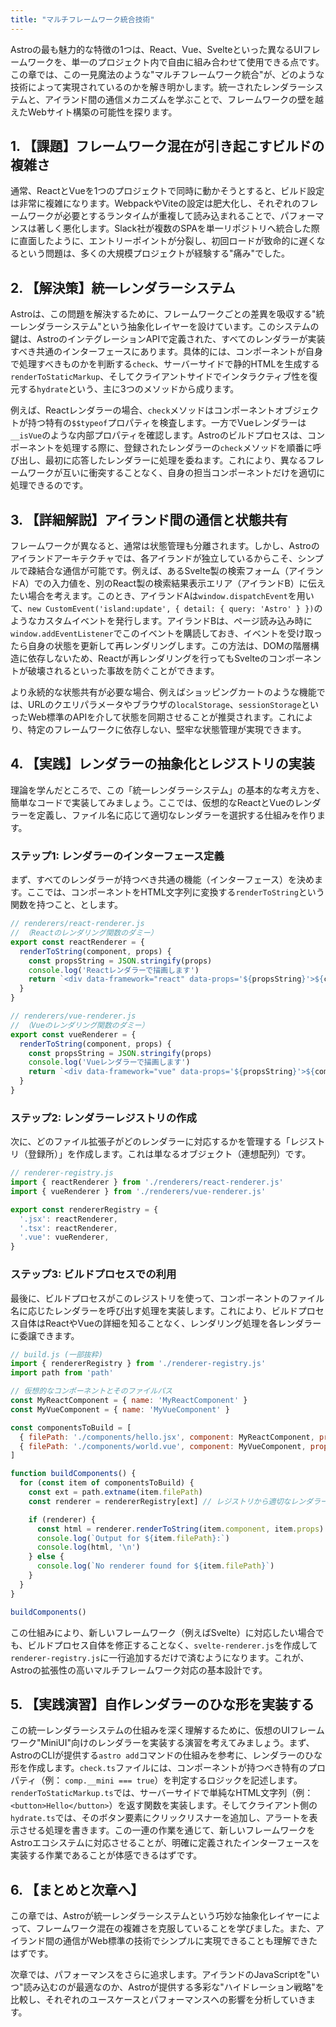```yaml
---
title: "マルチフレームワーク統合技術"
---
```


Astroの最も魅力的な特徴の1つは、React、Vue、Svelteといった異なるUIフレームワークを、単一のプロジェクト内で自由に組み合わせて使用できる点です。この章では、この一見魔法のような"マルチフレームワーク統合"が、どのような技術によって実現されているのかを解き明かします。統一されたレンダラーシステムと、アイランド間の通信メカニズムを学ぶことで、フレームワークの壁を越えたWebサイト構築の可能性を探ります。

## 1. 【課題】フレームワーク混在が引き起こすビルドの複雑さ

通常、ReactとVueを1つのプロジェクトで同時に動かそうとすると、ビルド設定は非常に複雑になります。WebpackやViteの設定は肥大化し、それぞれのフレームワークが必要とするランタイムが重複して読み込まれることで、パフォーマンスは著しく悪化します。Slack社が複数のSPAを単一リポジトリへ統合した際に直面したように、エントリーポイントが分裂し、初回ロードが致命的に遅くなるという問題は、多くの大規模プロジェクトが経験する"痛み"でした。

## 2. 【解決策】統一レンダラーシステム

Astroは、この問題を解決するために、フレームワークごとの差異を吸収する"統一レンダラーシステム"という抽象化レイヤーを設けています。このシステムの鍵は、AstroのインテグレーションAPIで定義された、すべてのレンダラーが実装すべき共通のインターフェースにあります。具体的には、コンポーネントが自身で処理すべきものかを判断する`check`、サーバーサイドで静的HTMLを生成する`renderToStaticMarkup`、そしてクライアントサイドでインタラクティブ性を復元する`hydrate`という、主に3つのメソッドから成ります。

例えば、Reactレンダラーの場合、`check`メソッドはコンポーネントオブジェクトが持つ特有の`$$typeof`プロパティを検査します。一方でVueレンダラーは`__isVue`のような内部プロパティを確認します。Astroのビルドプロセスは、コンポーネントを処理する際に、登録されたレンダラーの`check`メソッドを順番に呼び出し、最初に応答したレンダラーに処理を委ねます。これにより、異なるフレームワークが互いに衝突することなく、自身の担当コンポーネントだけを適切に処理できるのです。

## 3. 【詳細解説】アイランド間の通信と状態共有

フレームワークが異なると、通常は状態管理も分離されます。しかし、Astroのアイランドアーキテクチャでは、各アイランドが独立しているからこそ、シンプルで疎結合な通信が可能です。例えば、あるSvelte製の検索フォーム（アイランドA）での入力値を、別のReact製の検索結果表示エリア（アイランドB）に伝えたい場合を考えます。このとき、アイランドAは`window.dispatchEvent`を用いて、`new CustomEvent('island:update', { detail: { query: 'Astro' } })`のようなカスタムイベントを発行します。アイランドBは、ページ読み込み時に`window.addEventListener`でこのイベントを購読しておき、イベントを受け取ったら自身の状態を更新して再レンダリングします。この方法は、DOMの階層構造に依存しないため、Reactが再レンダリングを行ってもSvelteのコンポーネントが破壊されるといった事故を防ぐことができます。

より永続的な状態共有が必要な場合、例えばショッピングカートのような機能では、URLのクエリパラメータやブラウザの`localStorage`、`sessionStorage`といったWeb標準のAPIを介して状態を同期させることが推奨されます。これにより、特定のフレームワークに依存しない、堅牢な状態管理が実現できます。

## 4. 【実践】レンダラーの抽象化とレジストリの実装

理論を学んだところで、この「統一レンダラーシステム」の基本的な考え方を、簡単なコードで実装してみましょう。ここでは、仮想的なReactとVueのレンダラーを定義し、ファイル名に応じて適切なレンダラーを選択する仕組みを作ります。

### ステップ1: レンダラーのインターフェース定義

まず、すべてのレンダラーが持つべき共通の機能（インターフェース）を決めます。ここでは、コンポーネントをHTML文字列に変換する`renderToString`という関数を持つこと、とします。

```javascript
// renderers/react-renderer.js
// （Reactのレンダリング関数のダミー）
export const reactRenderer = {
  renderToString(component, props) {
    const propsString = JSON.stringify(props)
    console.log('Reactレンダラーで描画します')
    return `<div data-framework="react" data-props='${propsString}'>${component.name}</div>`
  }
}

// renderers/vue-renderer.js
// （Vueのレンダリング関数のダミー）
export const vueRenderer = {
  renderToString(component, props) {
    const propsString = JSON.stringify(props)
    console.log('Vueレンダラーで描画します')
    return `<div data-framework="vue" data-props='${propsString}'>${component.name}</div>`
  }
}
```

### ステップ2: レンダラーレジストリの作成

次に、どのファイル拡張子がどのレンダラーに対応するかを管理する「レジストリ（登録所）」を作成します。これは単なるオブジェクト（連想配列）です。

```javascript
// renderer-registry.js
import { reactRenderer } from './renderers/react-renderer.js'
import { vueRenderer } from './renderers/vue-renderer.js'

export const rendererRegistry = {
  '.jsx': reactRenderer,
  '.tsx': reactRenderer,
  '.vue': vueRenderer,
}
```

### ステップ3: ビルドプロセスでの利用

最後に、ビルドプロセスがこのレジストリを使って、コンポーネントのファイル名に応じたレンダラーを呼び出す処理を実装します。これにより、ビルドプロセス自体はReactやVueの詳細を知ることなく、レンダリング処理を各レンダラーに委譲できます。

```javascript
// build.js (一部抜粋)
import { rendererRegistry } from './renderer-registry.js'
import path from 'path'

// 仮想的なコンポーネントとそのファイルパス
const MyReactComponent = { name: 'MyReactComponent' }
const MyVueComponent = { name: 'MyVueComponent' }

const componentsToBuild = [
  { filePath: './components/hello.jsx', component: MyReactComponent, props: { msg: 'Hello' } },
  { filePath: './components/world.vue', component: MyVueComponent, props: { msg: 'World' } },
]

function buildComponents() {
  for (const item of componentsToBuild) {
    const ext = path.extname(item.filePath)
    const renderer = rendererRegistry[ext] // レジストリから適切なレンダラーを取得

    if (renderer) {
      const html = renderer.renderToString(item.component, item.props)
      console.log(`Output for ${item.filePath}:`)
      console.log(html, '\n')
    } else {
      console.log(`No renderer found for ${item.filePath}`)
    }
  }
}

buildComponents()
```

この仕組みにより、新しいフレームワーク（例えばSvelte）に対応したい場合でも、ビルドプロセス自体を修正することなく、`svelte-renderer.js`を作成して`renderer-registry.js`に一行追加するだけで済むようになります。これが、Astroの拡張性の高いマルチフレームワーク対応の基本設計です。

## 5. 【実践演習】自作レンダラーのひな形を実装する

この統一レンダラーシステムの仕組みを深く理解するために、仮想のUIフレームワーク"MiniUI"向けのレンダラーを実装する演習を考えてみましょう。まず、AstroのCLIが提供する`astro add`コマンドの仕組みを参考に、レンダラーのひな形を作成します。`check.ts`ファイルには、コンポーネントが持つべき特有のプロパティ（例： `comp.__mini === true`）を判定するロジックを記述します。`renderToStaticMarkup.ts`では、サーバーサイドで単純なHTML文字列（例： `<button>Hello</button>`）を返す関数を実装します。そしてクライアント側の`hydrate.ts`では、そのボタン要素にクリックリスナーを追加し、アラートを表示させる処理を書きます。この一連の作業を通じて、新しいフレームワークをAstroエコシステムに対応させることが、明確に定義されたインターフェースを実装する作業であることが体感できるはずです。

## 6. 【まとめと次章へ】

この章では、Astroが統一レンダラーシステムという巧妙な抽象化レイヤーによって、フレームワーク混在の複雑さを克服していることを学びました。また、アイランド間の通信がWeb標準の技術でシンプルに実現できることも理解できたはずです。

次章では、パフォーマンスをさらに追求します。アイランドのJavaScriptを"いつ"読み込むのが最適なのか、Astroが提供する多彩な"ハイドレーション戦略"を比較し、それぞれのユースケースとパフォーマンスへの影響を分析していきます。
